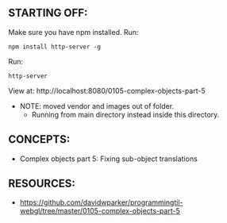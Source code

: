 ## STARTING OFF:

Make sure you have npm installed.
Run:
```
npm install http-server -g
```

Run:
```
http-server
```

View at: http://localhost:8080/0105-complex-objects-part-5

* NOTE: moved vendor and images out of folder.
  * Running from main directory instead inside this directory.

## CONCEPTS:

* Complex objects part 5: Fixing sub-object translations

## RESOURCES:

* https://github.com/davidwparker/programmingtil-webgl/tree/master/0105-complex-objects-part-5
